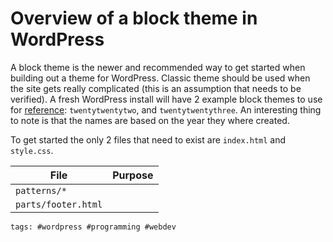# Overview of a block theme in WordPress

A block theme is the newer and recommended way to get started when
building out a theme for WordPress. Classic theme should be used when
the site gets really complicated (this is an assumption that needs to be
verified). A fresh WordPress install will have 2 example block themes to
use for [reference]: `twentytwentytwo`, and `twentytwentythree`. An
interesting thing to note is that the names are based on the year they
where created.

[reference]: https://developer.wordpress.org/themes/getting-started/theme-development-examples/

To get started the only 2 files that need to exist are `index.html` and
`style.css`.

| File                | Purpose |
| ------------------- | ------- |
| `patterns/*`        |         |
| `parts/footer.html` |         |

[docs]: https://developer.wordpress.org/themes/

    tags: #wordpress #programming #webdev
